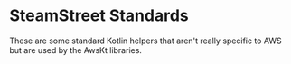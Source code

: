 # SteamStreet Standards

These are some standard Kotlin helpers that aren't really specific to
AWS but are used by the AwsKt libraries.